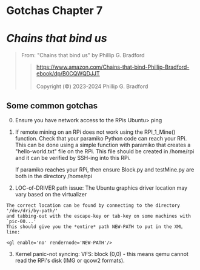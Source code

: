 # Gotchas Chapter 7 <br>
#
# *Chains that bind us*<br>  

> From: "Chains that bind us" by Phillip G. Bradford <br>  
>>  https://www.amazon.com/Chains-that-bind-Phillip-Bradford-ebook/dp/B0CQWQDJJT <br>  
> Copyright (&copy;) 2023-2024 Phillip G. Bradford <br>

## Some common gotchas

0. Ensure you have network access to the RPis
   Ubuntu> ping <Rpi IP address>

1. If remote mining on an RPi does not work using the RPI_1_Mine() function.
   Check that your paramiko Python code can reach your RPi. 
   This can be done using a simple function with paramiko that creates a "hello-world.txt" file on the RPi.
   This file should be created in /home/rpi and it can be verified by SSH-ing into this RPi.
   
   If paramiko reaches your RPi, then ensure Block.py and testMine.py are both in 
   the directory /home/rpi
   
    
2. LOC-of-DRIVER path issue: The Ubuntu graphics driver location may vary based on the virtualizer

 <graphics type='spice' autoport='yes'>
      <gl enable='no' rendernode='/dev/dri/by-path/pci-0000:00:02.0-render'/>
    </graphics>
	
	The correct location can be found by connecting to the directory '/dev/dri/by-path/'
	and tabbing-out with the escape-key or tab-key on some machines with `pic-00...'
	This should give you the *entire* path NEW-PATH to put in the XML line:
	
	<gl enable='no' rendernode='NEW-PATH'/>
	
3. Kernel panic-not syncing: VFS: block (0,0) - this means qemu cannot read the RPi's disk (IMG or qcow2 formats).


